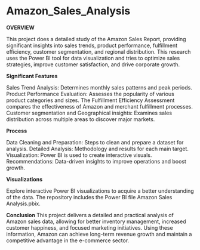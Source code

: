 # Amazon_Sales_Analysis


**OVERVIEW**
 
This project does a detailed study of the Amazon Sales Report, providing significant insights into sales trends, product performance, fulfillment efficiency, customer segmentation, and regional distribution. This research uses the Power BI tool for data visualization and tries to optimize sales strategies, improve customer satisfaction, and drive corporate growth.

**Significant Features**

Sales Trend Analysis: Determines monthly sales patterns and peak periods.
Product Performance Evaluation: Assesses the popularity of various product categories and sizes.
The Fulfillment Efficiency Assessment compares the effectiveness of Amazon and merchant fulfillment processes.
Customer segmentation and Geographical insights: Examines sales distribution across multiple areas to discover major markets.

**Process**

Data Cleaning and Preparation: Steps to clean and prepare a dataset for analysis.
Detailed Analysis: Methodology and results for each main target.
Visualization: Power BI is used to create interactive visuals.
Recommendations: Data-driven insights to improve operations and boost growth.

**Visualizations**

Explore interactive Power BI visualizations to acquire a better understanding of the data. The repository includes the Power BI file Amazon Sales Analysis.pbix.

**Conclusion**
This project delivers a detailed and practical analysis of Amazon sales data, allowing for better inventory management, increased customer happiness, and focused marketing initiatives. Using these information, Amazon can achieve long-term revenue growth and maintain a competitive advantage in the e-commerce sector.











